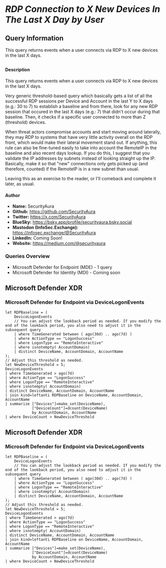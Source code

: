 # *RDP Connection to X New Devices In The Last X Day by User*

## Query Information

This query returns events when a user connects via RDP to X new devices in the last X days.

##

#### Description

This query returns events when a user connects via RDP to X new devices in the last X days.

Very generic threshold-based query which basically gets a list of all the successful RDP sessions per Device and Account in the last Y to X days (e.g.: 30 to 7) to establish a baseline and from there, look for any new RDP session that occured in the last X days (e.g.: 7) that didn't occur during that baseline. Then, it checks if a specific user connected to more than Z (threshold) devices.

When threat actors compromise accounts and start moving around laterally, they may RDP to systems that have very little activity overall on the RDP front, which would make their lateral movement stand out. If anything, this rule can also be fine-tuned easily to take into account the RemoteIP in the baseline and also recent days lookup. If you do this, I suggest that you validate the IP addresses by subnets instead of looking straight up the IP. Basically, make it so that "new" connections only gets picked up (and therefore, counted) if the RemoteIP is in a new subnet than usual.

Leaving this as an exercise to the reader, or I'll comeback and complete it later, as usual.

#### Author <Optional>
- **Name:** SecurityAura
- **Github:** https://github.com/SecurityAura
- **Twitter:** https://x.com/SecurityAura
- **BlueSky:** https://bsky.app/profile/securityaura.bsky.social
- **Mastodon (InfoSec.Exchange):** https://infosec.exchange/@SecurityAura
- **LinkedIn:** Coming Soon!
- **Website:** https://medium.com/@securityaura

### Queries Overview ###

- Microsoft Defender for Endpoint (MDE) - 1 query
- Microsoft Defender for Identity (MDI) - Coming soon

## Microsoft Defender XDR ##
### Microsoft Defender for Endpoint via DeviceLogonEvents ###
```KQL
let RDPBaseline = (
    DeviceLogonEvents
    // You can adjust the lookback period as needed. If you modify the end of the lookback period, you also need to adjust it in the subsequent query
    | where TimeGenerated between ( ago(30d) .. ago(7d) )
    | where ActionType == "LogonSuccess"
    | where LogonType == "RemoteInteractive"
    | where isnotempty( AccountDomain)
    | distinct DeviceName, AccountDomain, AccountName
);
// Adjust this threshold as needed.
let NewDeviceThreshold = 5;
DeviceLogonEvents
| where TimeGenerated > ago(7d)
| where ActionType == "LogonSuccess"
| where LogonType == "RemoteInteractive"
| where isnotempty( AccountDomain)
| distinct DeviceName, AccountDomain, AccountName
| join kind=leftanti RDPBaseline on DeviceName, AccountDomain, AccountName
| summarize ["Devices"]=make_set(DeviceName),
            ["DeviceCount"]=dcount(DeviceName)
            by AccountDomain, AccountName
| where DeviceCount > NewDeviceThreshold
```
## Microsoft Defender XDR ##
### Microsoft Defender for Endpoint via DeviceLogonEvents ###
```KQL
let RDPBaseline = (
    DeviceLogonEvents
    // You can adjust the lookback period as needed. If you modify the end of the lookback period, you also need to adjust it in the subsequent query
    | where TimeGenerated between ( ago(30d) .. ago(7d) )
    | where ActionType == "LogonSuccess"
    | where LogonType == "RemoteInteractive"
    | where isnotempty( AccountDomain)
    | distinct DeviceName, AccountDomain, AccountName
);
// Adjust this threshold as needed.
let NewDeviceThreshold = 5;
DeviceLogonEvents
| where TimeGenerated > ago(7d)
| where ActionType == "LogonSuccess"
| where LogonType == "RemoteInteractive"
| where isnotempty( AccountDomain)
| distinct DeviceName, AccountDomain, AccountName
| join kind=leftanti RDPBaseline on DeviceName, AccountDomain, AccountName
| summarize ["Devices"]=make_set(DeviceName),
            ["DeviceCount"]=dcount(DeviceName)
            by AccountDomain, AccountName
| where DeviceCount > NewDeviceThreshold
```
